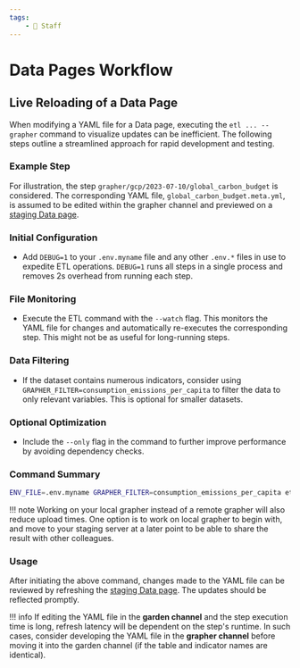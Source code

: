 ```yaml
---
tags:
    - 👷 Staff
---
```

# Data Pages Workflow

## Live Reloading of a Data Page

When modifying a YAML file for a Data page, executing the `etl ... --grapher` command to visualize updates can be inefficient. The following steps outline a streamlined approach for rapid development and testing.

### Example Step
For illustration, the step `grapher/gcp/2023-07-10/global_carbon_budget` is considered. The corresponding YAML file, `global_carbon_budget.meta.yml`, is assumed to be edited within the grapher channel and previewed on a [staging Data page](http://staging-site-mojmir/admin/datapage-preview/738081).

### Initial Configuration
- Add `DEBUG=1` to your `.env.myname` file and any other `.env.*` files in use to expedite ETL operations. `DEBUG=1` runs all steps in a single process and removes 2s overhead from running each step.

### File Monitoring
- Execute the ETL command with the `--watch` flag. This monitors the YAML file for changes and automatically re-executes the corresponding step. This might not be as useful for long-running steps.

### Data Filtering
- If the dataset contains numerous indicators, consider using `GRAPHER_FILTER=consumption_emissions_per_capita` to filter the data to only relevant variables. This is optional for smaller datasets.

### Optional Optimization
- Include the `--only` flag in the command to further improve performance by avoiding dependency checks.

### Command Summary
```bash
ENV_FILE=.env.myname GRAPHER_FILTER=consumption_emissions_per_capita etl grapher/gcp/2023-07-10/global_carbon_budget --grapher --watch --only
```
!!! note
    Working on your local grapher instead of a remote grapher will also reduce upload times. One option is to work on local grapher to begin with, and move to your staging server at a later point to be able to share the result with other colleagues.

### Usage
After initiating the above command, changes made to the YAML file can be reviewed by refreshing the [staging Data page](http://staging-site-mojmir/admin/datapage-preview/738081). The updates should be reflected promptly.

!!! info
    If editing the YAML file in the **garden channel** and the step execution time is long, refresh latency will be dependent on the step's runtime. In such cases, consider developing the YAML file in the **grapher channel** before moving it into the garden channel (if the table and indicator names are identical).
